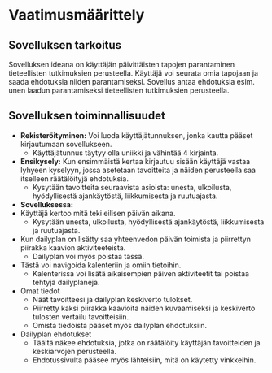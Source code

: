 # Vaatimusmäärittely
## Sovelluksen tarkoitus

Sovelluksen ideana on käyttäjän päivittäisten tapojen parantaminen tieteellisten tutkimuksien perusteella. Käyttäjä voi seurata omia tapojaan ja saada ehdotuksia niiden parantamiseksi. Sovellus antaa ehdotuksia esim. unen laadun parantamiseksi tieteellisten tutkimuksien perusteella.

## Sovelluksen toiminnallisuudet
- **Rekisteröityminen:** Voi luoda käyttäjätunnuksen, jonka kautta pääset kirjautumaan sovellukseen.
    - Käyttäjätunnus täytyy olla uniikki ja vähintää 4 kirjainta.
- **Ensikysely:** Kun ensimmäistä kertaa kirjautuu sisään käyttäjä vastaa lyhyeen kyselyyn, jossa asetetaan tavoitteita ja näiden perusteella saa itselleen räätälöityjä ehdotuksia.
    - Kysytään tavoitteita seuraavista asioista: unesta, ulkoilusta, hyödyllisestä ajankäytöstä, liikkumisesta ja ruutuajasta.
- **Sovelluksessa:** 
- Käyttäjä kertoo mitä teki eilisen päivän aikana. 
    - Kysytään unesta, ulkoilusta, hyödyllisestä ajankäytöstä, liikkumisesta ja ruutuajasta.
- Kun dailyplan on lisätty saa yhteenvedon päivän toimista ja piirrettyn piirakka kaavion aktiviteeteista.
    - Dailyplan voi myös poistaa tässä.
- Tästä voi navigoida kalenteriin ja omiin tietoihin.
    - Kalenterissa voi lisätä aikaisempien päiven aktiviteetit tai poistaa tehtyjä dailyplaneja.
- Omat tiedot
    - Näät tavoitteesi ja dailyplan keskiverto tulokset.
    - Piirretty kaksi piirakka kaavioita näiden kuvaamiseksi ja keskiverto tulosten vertailu tavoitteisiin.
    - Omista tiedoista pääset myös dailyplan ehdotuksiin.
- Dailyplan ehdotukset
    - Täältä näkee ehdotuksia, jotka on räätälöity käyttäjän tavoitteiden ja keskiarvojen perusteella.
    - Ehdotussivulta pääsee myös lähteisiin, mitä on käytetty vinkkeihin.



